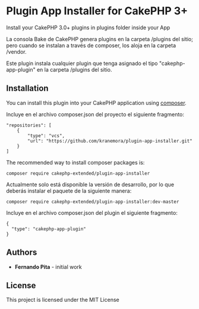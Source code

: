 # Plugin App Installer for CakePHP 3+

Install your CakePHP 3.0+ plugins in plugins folder inside your App

La consola Bake de CakePHP genera plugins en la carpeta /plugins del sitio;
pero cuando se instalan a través de composer, los aloja en la carpeta /vendor.

Este plugin instala cualquier plugin que tenga asignado
el tipo "cakephp-app-plugin" en la carpeta /plugins del sitio.

## Installation

You can install this plugin into your CakePHP application using [composer](http://getcomposer.org).

Incluye en el archivo composer.json del proyecto el siguiente fragmento:

```
"repositories": [
    {
        "type": "vcs",
        "url": "https://github.com/kranemora/plugin-app-installer.git"
    }
]
```

The recommended way to install composer packages is:

```
composer require cakephp-extended/plugin-app-installer
```

Actualmente solo está disponible la versión de desarrollo, por lo que deberás instalar
el paquete de la siguiente manera:

```
composer require cakephp-extended/plugin-app-installer:dev-master
```

Incluye en el archivo composer.json del plugin el siguiente fragmento:
```
{
  "type": "cakephp-app-plugin"
}
```

## Authors

- **Fernando Pita** - initial work

## License

This project is licensed under the MIT License
